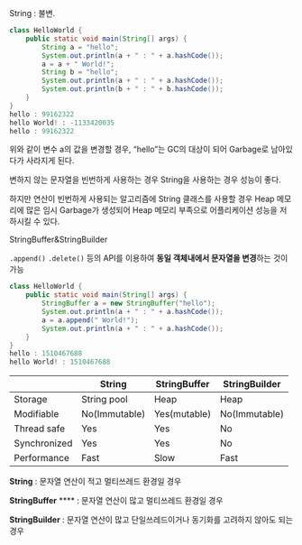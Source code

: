 String : 불변.

```java
class HelloWorld {
	public static void main(String[] args) {
		String a = "hello";
		System.out.println(a + " : " + a.hashCode());
		a = a + " World!";
		String b = "hello";
		System.out.println(a + " : " + a.hashCode());
		System.out.println(b + " : " + b.hashCode());
	}
}
hello : 99162322
hello World! : -1133420035
hello : 99162322
```

위와 같이 변수 a의 값을 변경할 경우, “hello”는 GC의 대상이 되어  Garbage로 남아있다가 사라지게 된다.

변하지 않는 문자열을 빈번하게 사용하는 경우 String을 사용하는 경우 성능이 좋다.

하지만 연산이 빈번하게 사용되는 알고리즘에 String 클래스를 사용할 경우 Heap 메모리에 많은 임시 Garbage가 생성되어  Heap 메모리 부족으로 어플리케이션 성능을 저하시킬 수 있다.

StringBuffer&StringBuilder

`.append()` `.delete()` 등의 API를 이용하여 **동일 객체내에서 문자열을 변경**하는 것이 가능

```java
class HelloWorld {
	public static void main(String[] args) {
		StringBuffer a = new StringBuffer("hello");
		System.out.println(a + " : " + a.hashCode());
		a = a.append(" World!");
		System.out.println(a + " : " + a.hashCode());
	}
}
hello : 1510467688
hello World! : 1510467688
```



|              | String        | StringBuffer | StringBuilder |
| ------------ | ------------- | ------------ | ------------- |
| Storage      | String pool   | Heap         | Heap          |
| Modifiable   | No(Immutable) | Yes(mutable) | No(Immutable) |
| Thread safe  | Yes           | Yes          | No            |
| Synchronized | Yes           | Yes          | No            |
| Performance  | Fast          | Slow         | Fast          |

**String**          : 문자열 연산이 적고 멀티쓰레드 환경일 경우

**StringBuffer**   **** : 문자열 연산이 많고 멀티쓰레드 환경일 경우

**StringBuilder**  : 문자열 연산이 많고 단일쓰레드이거나 동기화를 고려하지 않아도 되는 경우